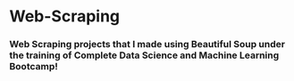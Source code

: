 # Web-Scraping

### Web Scraping projects that I made using Beautiful Soup under the training of Complete Data Science and Machine Learning Bootcamp!
